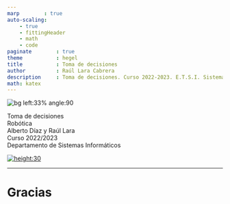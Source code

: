 ```yaml
---
marp        : true
auto-scaling:
    - true
    - fittingHeader
    - math
    - code
paginate        : true
theme           : hegel
title           : Toma de decisiones
author          : Raúl Lara Cabrera
description     : Toma de decisiones. Curso 2022-2023. E.T.S.I. Sistemas Informáticos (UPM)
math: katex
---
```


<!-- _class: titlepage -->
![bg left:33% angle:90](https://upload.wikimedia.org/wikipedia/en/d/df/SL-Bayesian-network.jpg)

<div class="title">Toma de decisiones</div>
<div class="subtitle">Robótica</div>
<div class="author">Alberto Díaz y Raúl Lara</div>
<div class="date">Curso 2022/2023</div>
<div class="organization">Departamento de Sistemas Informáticos</div>

[![height:30](https://img.shields.io/badge/License-CC%20BY--NC--SA%204.0-informational.svg)](https://creativecommons.org/licenses/by-nc-sa/4.0/)

---

# Gracias<!--_class: transition-->
